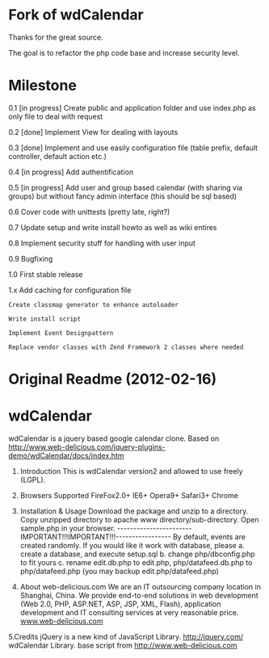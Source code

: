 Fork of wdCalendar
=================

Thanks for the great source.

The goal is to refactor the php code base and increase security level.

Milestone
========
0.1 [in progress] Create public and application folder and use index.php as only file to deal with request

0.2 [done] Implement View for dealing with layouts 

0.3 [done] Implement and use easily configuration file (table prefix, default controller, default action etc.)

0.4 [in progress] Add authentification

0.5 [in progress] Add user and group based calendar (with sharing via groups) but without fancy admin interface (this should be sql based)

0.6 Cover code with unittests (pretty late, right?)

0.7 Update setup and write install howto as well as wiki entires

0.8 Implement security stuff for handling with user input

0.9 Bugfixing

1.0 First stable release

1.x Add caching for configuration file

    Create classmap generator to enhance autoloader

    Write install script

    Implement Event Designpattern

    Replace vendor classes with Zend Framework 2 classes where needed

Original Readme (2012-02-16)
===========================

wdCalendar
==========

wdCalendar is a jquery based google calendar clone. Based on http://www.web-delicious.com/jquery-plugins-demo/wdCalendar/docs/index.htm

1. Introduction
This is wdCalendar version2 and allowed to use freely (LGPL).

2. Browsers Supported
FireFox2.0+ IE6+ Opera9+ Safari3+ Chrome

3. Installation & Usage
Download the package and unzip to a directory.
Copy unzipped directory to apache www directory/sub-directory.
Open sample.php in your browser.
-----------------------IMPORTANT!!!IMPORTANT!!!-----------------
By default, events are created randomly. If you would like it work with database, please
a. create a database, and execute setup.sql
b. change php/dbconfig.php to fit yours
c. rename edit.db.php to edit.php, php/datafeed.db.php to php/datafeed.php (you may backup edit.php/datafeed.php)

4. About web-delicious.com
We are an IT outsourcing company location in Shanghai, China.
We provide end-to-end solutions in web development (Web 2.0, PHP, ASP.NET, ASP, JSP, XML, Flash),
application development and IT consulting services at very reasonable price.
www.web-delicious.com


5.Credits
jQuery is a new kind of JavaScript Library. http://jquery.com/
wdCalendar Library. base script from http://www.web-delicious.com

